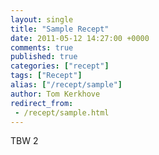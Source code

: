 ```yaml
---
layout: single
title: "Sample Recept"
date: 2011-05-12 14:27:00 +0000
comments: true
published: true
categories: ["recept"]
tags: ["Recept"]
alias: ["/recept/sample"]
author: Tom Kerkhove
redirect_from:
 - /recept/sample.html
---
```


TBW 2   